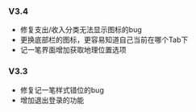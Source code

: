### V3.4
+ 修复支出/收入分类无法显示图标的bug
+ 更换底部栏的图标，更容易知道自己当前在哪个Tab下
+ 记一笔界面增加获取地理位置选项

### V3.3
+ 修复记一笔样式错位的bug
+ 增加退出登录的功能

